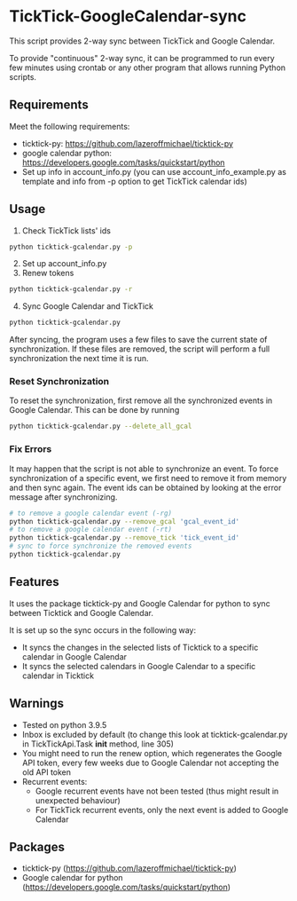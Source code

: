 # TickTick-GoogleCalendar-sync

This script provides 2-way sync between TickTick and Google Calendar.

To provide "continuous" 2-way sync, it can be programmed to run every few minutes using crontab or any other program that allows running Python scripts.

## Requirements

Meet the following requirements:
- ticktick-py: https://github.com/lazeroffmichael/ticktick-py
- google calendar python: https://developers.google.com/tasks/quickstart/python
- Set up info in account_info.py (you can use account_info_example.py as template and info from -p option to get TickTick calendar ids)

## Usage

1. Check TickTick lists' ids
```bash
python ticktick-gcalendar.py -p
```
2. Set up account_info.py
3. Renew tokens
```bash
python ticktick-gcalendar.py -r
```
4. Sync Google Calendar and TickTick
```bash
python ticktick-gcalendar.py
```

After syncing, the program uses a few files to save the current state of synchronization. 
If these files are removed, the script will perform a full synchronization the next time it is run.

### Reset Synchronization

To reset the synchronization, first remove all the synchronized events in Google Calendar.
This can be done by running
```bash
python ticktick-gcalendar.py --delete_all_gcal
```

### Fix Errors

It may happen that the script is not able to synchronize an event.
To force synchronization of a specific event, we first need to remove it from memory and then sync again.
The event ids can be obtained by looking at the error message after synchronizing.
```bash
# to remove a google calendar event (-rg)
python ticktick-gcalendar.py --remove_gcal 'gcal_event_id'
# to remove a google calendar event (-rt)
python ticktick-gcalendar.py --remove_tick 'tick_event_id'
# sync to force synchronize the removed events
python ticktick-gcalendar.py
```

## Features

It uses the package ticktick-py and Google Calendar for python to sync between Ticktick and Google Calendar.

It is set up so the sync occurs in the following way:
- It syncs the changes in the selected lists of Ticktick to a specific calendar in Google Calendar
- It syncs the selected calendars in Google Calendar to a specific calendar in Ticktick

## Warnings

- Tested on python 3.9.5
- Inbox is excluded by default (to change this look at ticktick-gcalendar.py in TickTickApi.Task __init__ method, line 305)
- You might need to run the renew option, which regenerates the Google API token, every few weeks due to Google Calendar not accepting the old API token
- Recurrent events:
  - Google recurrent events have not been tested (thus might result in unexpected behaviour)
  - For TickTick recurrent events, only the next event is added to Google Calendar

## Packages

- ticktick-py (https://github.com/lazeroffmichael/ticktick-py)
- Google calendar for python (https://developers.google.com/tasks/quickstart/python)
